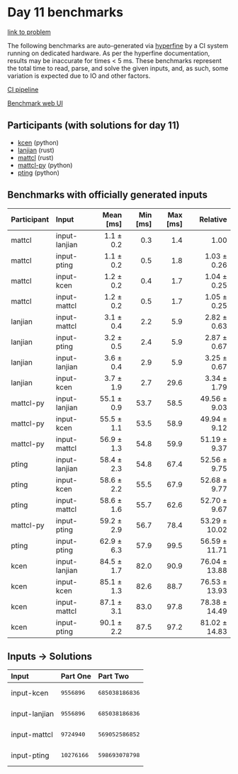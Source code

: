 # Day 11 benchmarks

[link to problem](https://adventofcode.com/2023/day/11)

The following benchmarks are auto-generated via
[hyperfine](https://github.com/sharkdp/hyperfine) by a CI system running on
dedicated hardware. As per the hyperfine documentation, results may be
inaccurate for times < 5 ms. These benchmarks represent the total time to read,
parse, and solve the given inputs, and, as such, some variation is expected due
to IO and other factors.

[CI pipeline](http://ci.papercode.net:8080/teams/main/pipelines/aoc2023)

[Benchmark web UI](https://aoc.ancalagon.black)


## Participants (with solutions for day 11)

- [kcen](https://github.com/kcen/aoc2023) (python)
- [lanjian](https://github.com/lanjian/aoc-2023) (rust)
- [mattcl](https://github.com/mattcl/aoc2023) (rust)
- [mattcl-py](https://github.com/mattcl/aoc2023-py) (python)
- [pting](https://github.com/pting/aoc2023) (python)


## Benchmarks with officially generated inputs

| Participant | Input | Mean [ms] | Min [ms] | Max [ms] | Relative |
|:---|:---|---:|---:|---:|---:|
| mattcl | input-lanjian | 1.1 ± 0.2 | 0.3 | 1.4 | 1.00 |
| mattcl | input-pting | 1.1 ± 0.2 | 0.5 | 1.8 | 1.03 ± 0.26 |
| mattcl | input-kcen | 1.2 ± 0.2 | 0.4 | 1.7 | 1.04 ± 0.25 |
| mattcl | input-mattcl | 1.2 ± 0.2 | 0.5 | 1.7 | 1.05 ± 0.25 |
| lanjian | input-mattcl | 3.1 ± 0.4 | 2.2 | 5.9 | 2.82 ± 0.63 |
| lanjian | input-pting | 3.2 ± 0.5 | 2.4 | 5.9 | 2.87 ± 0.67 |
| lanjian | input-lanjian | 3.6 ± 0.4 | 2.9 | 5.9 | 3.25 ± 0.67 |
| lanjian | input-kcen | 3.7 ± 1.9 | 2.7 | 29.6 | 3.34 ± 1.79 |
| mattcl-py | input-lanjian | 55.1 ± 0.9 | 53.7 | 58.5 | 49.56 ± 9.03 |
| mattcl-py | input-kcen | 55.5 ± 1.1 | 53.5 | 58.9 | 49.94 ± 9.12 |
| mattcl-py | input-mattcl | 56.9 ± 1.3 | 54.8 | 59.9 | 51.19 ± 9.37 |
| pting | input-lanjian | 58.4 ± 2.3 | 54.8 | 67.4 | 52.56 ± 9.75 |
| pting | input-kcen | 58.6 ± 2.2 | 55.5 | 67.9 | 52.68 ± 9.77 |
| pting | input-mattcl | 58.6 ± 1.6 | 55.7 | 62.6 | 52.70 ± 9.67 |
| mattcl-py | input-pting | 59.2 ± 2.9 | 56.7 | 78.4 | 53.29 ± 10.02 |
| pting | input-pting | 62.9 ± 6.3 | 57.9 | 99.5 | 56.59 ± 11.71 |
| kcen | input-lanjian | 84.5 ± 1.7 | 82.0 | 90.9 | 76.04 ± 13.88 |
| kcen | input-kcen | 85.1 ± 1.3 | 82.6 | 88.7 | 76.53 ± 13.93 |
| kcen | input-mattcl | 87.1 ± 3.1 | 83.0 | 97.8 | 78.38 ± 14.49 |
| kcen | input-pting | 90.1 ± 2.2 | 87.5 | 97.2 | 81.02 ± 14.83 |


## Inputs -> Solutions

| Input | Part One | Part Two |
|:---|:---|:---|
|input-kcen|<pre>9556896</pre>|<pre>685038186836</pre>|
|input-lanjian|<pre>9556896</pre>|<pre>685038186836</pre>|
|input-mattcl|<pre>9724940</pre>|<pre>569052586852</pre>|
|input-pting|<pre>10276166</pre>|<pre>598693078798</pre>|